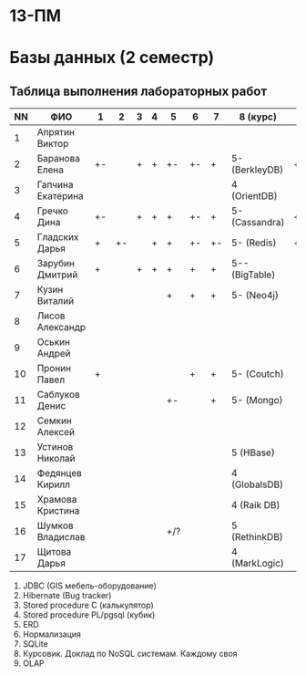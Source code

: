 # 13-ПМ
# Базы данных (2 семестр)

## Таблица выполнения лабораторных работ

| NN  | ФИО               | 1   | 2   | 3   | 4   | 5   | 6   | 7   | 8 (курс)       | 9   | Зачет |
| --- | ----------------- | --- | --- | --- | --- | --- | --- | --- | -------------- | --- | ----- |
| 1   | Апрятин Виктор    |     |     |     |     |     |     |     |                |     |       |
| 2   | Баранова Елена    | +-  |     | +   | +   | +-  | +-  | +   | 5- (BerkleyDB) | +   | +     |
| 3   | Гапчина Екатерина |     |     |     |     |     |     |     | 4 (OrientDB)   |     |       |
| 4   | Гречко Дина       | +-  |     | +   | +   | +   | +-  | +   | 5- (Cassandra) | +   | +     |
| 5   | Гладских Дарья    | +   | +-  |     | +   | +   | +-  | +-  | 5- (Redis)     | +-  | +     |
| 6   | Зарубин Дмитрий   | +   |     | +   | +   | +   | +   | +   | 5-- (BigTable) |     |       |
| 7   | Кузин Виталий     |     |     |     |     | +   | +   | +   | 5- (Neo4j)     |     |       |
| 8   | Лисов Александр   |     |     |     |     |     |     |     |                |     |       |
| 9   | Оськин Андрей     |     |     |     |     |     |     |     |                |     |       |
| 10  | Пронин Павел      | +   |     |     |     |     | +   | +   | 5- (Coutch)    |     |       |
| 11  | Саблуков Денис    |     |     |     |     | +-  |     | +   | 5- (Mongo)     |     |       |
| 12  | Семкин Алексей    |     |     |     |     |     |     |     |                |     |       |
| 13  | Устинов Николай   |     |     |     |     |     |     |     | 5 (HBase)      |     |       |
| 14  | Федянцев Кирилл   |     |     |     |     |     |     |     | 4 (GlobalsDB)  |     |       |
| 15  | Храмова Кристина  |     |     |     |     |     |     |     | 4 (Raik DB)    |     |       |
| 16  | Шумков Владислав  |     |     |     |     | +/? |     |     | 5 (RethinkDB)  |     |       |
| 17  | Щитова Дарья      |     |     |     |     |     |     |     | 4 (MarkLogic)  |     |       |

1. JDBC (GIS мебель-оборудование)
2. Hibernate (Bug tracker)
3. Stored procedure C (калькулятор)
4. Stored procedure PL/pgsql (кубик)
5. ERD
6. Нормализация
7. SQLite
8. Курсовик. Доклад по NoSQL системам. Каждому своя
9. OLAP
